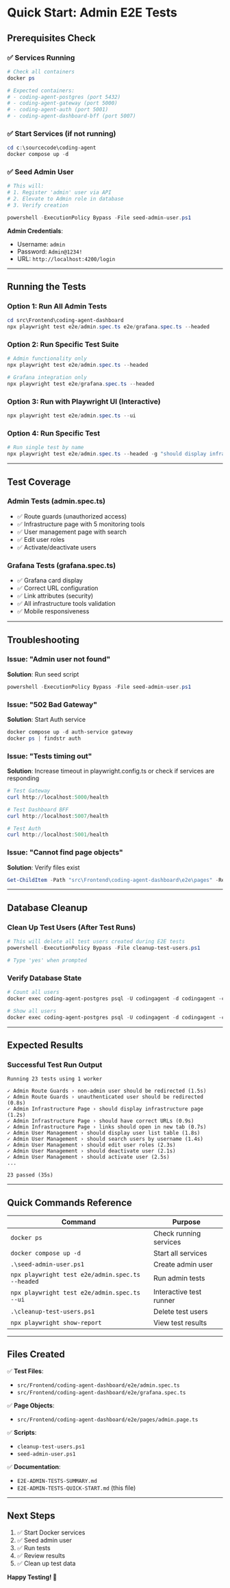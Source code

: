 # Quick Start: Admin E2E Tests

## Prerequisites Check

### ✅ Services Running
```powershell
# Check all containers
docker ps

# Expected containers:
# - coding-agent-postgres (port 5432)
# - coding-agent-gateway (port 5000)
# - coding-agent-auth (port 5001)
# - coding-agent-dashboard-bff (port 5007)
```

### ✅ Start Services (if not running)
```powershell
cd c:\sourcecode\coding-agent
docker compose up -d
```

### ✅ Seed Admin User
```powershell
# This will:
# 1. Register 'admin' user via API
# 2. Elevate to Admin role in database
# 3. Verify creation

powershell -ExecutionPolicy Bypass -File seed-admin-user.ps1
```

**Admin Credentials**:
- Username: `admin`
- Password: `Admin@1234!`
- URL: `http://localhost:4200/login`

---

## Running the Tests

### Option 1: Run All Admin Tests
```powershell
cd src\Frontend\coding-agent-dashboard
npx playwright test e2e/admin.spec.ts e2e/grafana.spec.ts --headed
```

### Option 2: Run Specific Test Suite
```powershell
# Admin functionality only
npx playwright test e2e/admin.spec.ts --headed

# Grafana integration only
npx playwright test e2e/grafana.spec.ts --headed
```

### Option 3: Run with Playwright UI (Interactive)
```powershell
npx playwright test e2e/admin.spec.ts --ui
```

### Option 4: Run Specific Test
```powershell
# Run single test by name
npx playwright test e2e/admin.spec.ts --headed -g "should display infrastructure page"
```

---

## Test Coverage

### Admin Tests (admin.spec.ts)
- ✅ Route guards (unauthorized access)
- ✅ Infrastructure page with 5 monitoring tools
- ✅ User management page with search
- ✅ Edit user roles
- ✅ Activate/deactivate users

### Grafana Tests (grafana.spec.ts)
- ✅ Grafana card display
- ✅ Correct URL configuration
- ✅ Link attributes (security)
- ✅ All infrastructure tools validation
- ✅ Mobile responsiveness

---

## Troubleshooting

### Issue: "Admin user not found"
**Solution**: Run seed script
```powershell
powershell -ExecutionPolicy Bypass -File seed-admin-user.ps1
```

### Issue: "502 Bad Gateway"
**Solution**: Start Auth service
```powershell
docker compose up -d auth-service gateway
docker ps | findstr auth
```

### Issue: "Tests timing out"
**Solution**: Increase timeout in playwright.config.ts or check if services are responding
```powershell
# Test Gateway
curl http://localhost:5000/health

# Test Dashboard BFF
curl http://localhost:5007/health

# Test Auth
curl http://localhost:5001/health
```

### Issue: "Cannot find page objects"
**Solution**: Verify files exist
```powershell
Get-ChildItem -Path "src\Frontend\coding-agent-dashboard\e2e\pages" -Recurse
```

---

## Database Cleanup

### Clean Up Test Users (After Test Runs)
```powershell
# This will delete all test users created during E2E tests
powershell -ExecutionPolicy Bypass -File cleanup-test-users.ps1

# Type 'yes' when prompted
```

### Verify Database State
```powershell
# Count all users
docker exec coding-agent-postgres psql -U codingagent -d codingagent -c "SELECT COUNT(*) FROM auth.users;"

# Show all users
docker exec coding-agent-postgres psql -U codingagent -d codingagent -c "SELECT username, email, roles, is_active FROM auth.users ORDER BY created_at DESC;"
```

---

## Expected Results

### Successful Test Run Output
```
Running 23 tests using 1 worker

✓ Admin Route Guards › non-admin user should be redirected (1.5s)
✓ Admin Route Guards › unauthenticated user should be redirected (0.8s)
✓ Admin Infrastructure Page › should display infrastructure page (1.2s)
✓ Admin Infrastructure Page › should have correct URLs (0.9s)
✓ Admin Infrastructure Page › links should open in new tab (0.7s)
✓ Admin User Management › should display user list table (1.8s)
✓ Admin User Management › should search users by username (1.4s)
✓ Admin User Management › should edit user roles (2.3s)
✓ Admin User Management › should deactivate user (2.1s)
✓ Admin User Management › should activate user (2.5s)
...

23 passed (35s)
```

---

## Quick Commands Reference

| Command | Purpose |
|---------|---------|
| `docker ps` | Check running services |
| `docker compose up -d` | Start all services |
| `.\seed-admin-user.ps1` | Create admin user |
| `npx playwright test e2e/admin.spec.ts --headed` | Run admin tests |
| `npx playwright test e2e/admin.spec.ts --ui` | Interactive test runner |
| `.\cleanup-test-users.ps1` | Delete test users |
| `npx playwright show-report` | View test results |

---

## Files Created

✅ **Test Files**:
- `src/Frontend/coding-agent-dashboard/e2e/admin.spec.ts`
- `src/Frontend/coding-agent-dashboard/e2e/grafana.spec.ts`

✅ **Page Objects**:
- `src/Frontend/coding-agent-dashboard/e2e/pages/admin.page.ts`

✅ **Scripts**:
- `cleanup-test-users.ps1`
- `seed-admin-user.ps1`

✅ **Documentation**:
- `E2E-ADMIN-TESTS-SUMMARY.md`
- `E2E-ADMIN-TESTS-QUICK-START.md` (this file)

---

## Next Steps

1. ✅ Start Docker services
2. ✅ Seed admin user
3. ✅ Run tests
4. ✅ Review results
5. ✅ Clean up test data

**Happy Testing! 🧪**
